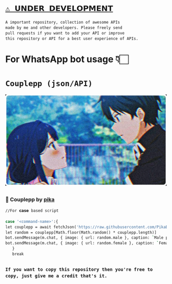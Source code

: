 # [`⚠️ 𝗨𝗡𝗗𝗘𝗥 𝗗𝗘𝗩𝗘𝗟𝗢𝗣𝗠𝗘𝗡𝗧`](abc)
<p align="center">

```bash
A important repository, collection of awesome APIs
made by me and other developers. Please freely send
pull requests if you want to add your API or improve
this repository or API for a best user experience of APIs.
```

##

# For WhatsApp bot usage 👇🏻
# `Couplepp (json/API)`

<p align="center">
<img src="https://github.com/PikaBotz/My_Personal_Space/blob/main/Images/API_pics/couplepp.png" alt="Pika" height= "auto" width="auto"/>

##
### 🌟 Couplepp by [pika](https://github.com/PikaBotz/)

```bash
//For 𝗰𝗮𝘀𝗲 based script

case '<command-name>':{
let couplepp = await fetchJson('https://raw.githubusercontent.com/PikaBotz/important-API/main/couple-API/couplepp.json')
let random = couplepp[Math.floor(Math.random() * couplepp.length)]
bot.sendMessage(m.chat, { image: { url: random.male }, caption: `Male picture.` }, { quoted: m })
bot.sendMessage(m.chat, { image: { url: random.female }, caption: `Female picture` }, { quoted: m })
   }
   break
```

##
### `If you want to copy this repository then you're free to copy, just give me a credit that's it.`
##
